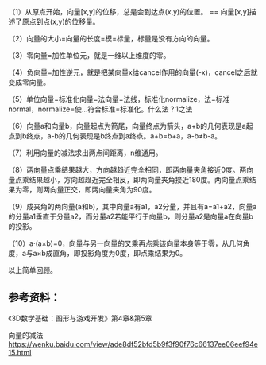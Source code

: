 （1）从原点开始，向量[x,y]的位移，总是会到达点(x,y)的位置。 == 向量[x,y]描述了原点到点(x,y)的位移量。

（2）向量的大小=向量的长度=模=标量，标量是没有方向的向量。

（3）零向量=加性单位元，就是一维以上维度的零。

（4）负向量=加性逆元，就是把某向量x给cancel作用的向量(-x)，cancel之后就变成零向量。

（5）单位向量=标准化向量=法向量=法线，标准化normalize，法=标准normal，normalize=使…符合标准=标准化。什么法？1之法

（6）向量a和向量b，向量起点为箭尾，向量终点为箭头，a+b的几何表现是a起点到b终点，a-b的几何表现是b终点到a终点。a+b=b+a，a-b≠b-a。

（7）利用向量的减法求出两点间距离，n维通用。

（8）两向量点乘结果越大，方向越趋近完全相同，即两向量夹角接近0度。两向量点乘结果越小，方向越趋近完全相反，即两向量夹角接近180度。两向量点乘结果为零，则两向量正交，即两向量夹角为90度。

（9）成夹角的两向量(a和b)，其中向量a有a1，a2分量，并且有a=a1+a2，向量a的分量a1垂直于分量a2，而分量a2若能平行于向量b，则分量a2是向量a在向量b的投影。

（10）a·(a×b)=0，向量与另一向量的叉乘再点乘该向量本身等于零，从几何角度，a与a×b成直角，即投影角度为0度，即点乘结果为0。



以上简单回顾。

## 参考资料：

《3D数学基础：图形与游戏开发》第4章&第5章

向量的减法
https://wenku.baidu.com/view/ade8df52bfd5b9f3f90f76c66137ee06eef94e15.html
